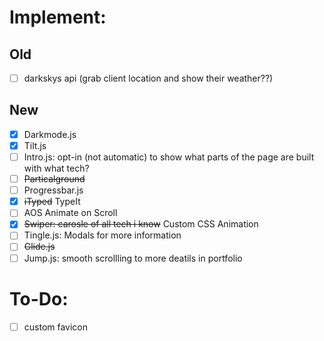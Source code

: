 # Implement:
## Old
- [ ] darkskys api (grab client location and show their weather??)
## New
- [X] Darkmode.js
- [X] Tilt.js
- [ ] Intro.js: opt-in (not automatic) to show what parts of the page are built with what tech?
- [ ] ~~Particalground~~
- [ ] Progressbar.js
- [X] ~~iTyped~~ TypeIt
- [ ] AOS Animate on Scroll
- [X] ~~Swiper: carosle of all tech i know~~ Custom CSS Animation
- [ ] Tingle.js: Modals for more information
- [ ] ~~Glide.js~~
- [ ] Jump.js: smooth scrollling to more deatils in portfolio

# To-Do:
- [ ] custom favicon